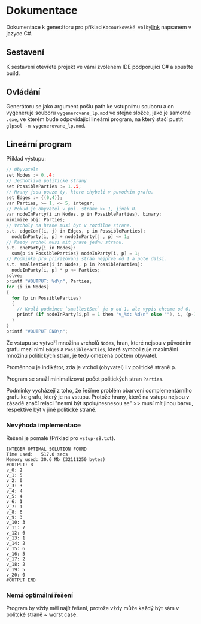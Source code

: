 # Dokumentace

Dokumentace k generátoru pro příklad `Kocourkovské volby`[link](https://kam.mff.cuni.cz/~balko/lpko1920/ukolPrakticky.pdf) napsaném v jazyce C#.

## Sestavení

K sestavení otevřete projekt ve vámi zvoleném IDE podporující C# a spusťte build.

## Ovládání

Generátoru se jako argument pošlu path ke vstupnímu souboru a on vygeneruje souboru `vygenerovane_lp.mod` ve stejne složce, jako je samotné `.exe`, ve kterém bude odpovídající lineární program, na který stačí pustit `glpsol -m vygenerovane_lp.mod`.

## Lineární program

Příklad výstupu:
```c
// Obyvatele
set Nodes := 0..4;
// Jednotlive politicke strany
set PossibleParties := 1..5;
// Hrany jsou pouze ty, ktere chybeli v puvodnim grafu.
set Edges := {(0,4)};
var Parties, >= 1, <= 5, integer;
// Pokud je obyvatel v pol. strane >> 1, jinak 0.
var nodeInParty{i in Nodes, p in PossibleParties}, binary;
minimize obj: Parties;
// Vrcholy na hrane musi byt v rozdilne strane.
s.t. edgeCon{(i, j) in Edges, p in PossibleParties}:
  nodeInParty[i, p] + nodeInParty[j , p] <= 1;
// Kazdy vrchol musi mit prave jednu stranu.
s.t. oneParty{i in Nodes}:
  sum{p in PossibleParties} nodeInParty[i, p] = 1;
// Podminka pro prirazovani stran nejprve od 1 a pote dalsi.
s.t. smallestSet{i in Nodes, p in PossibleParties}:
  nodeInParty[i, p] * p <= Parties;
solve;
printf "#OUTPUT: %d\n", Parties;
for {i in Nodes}
{
  for {p in PossibleParties}
  {
    // Kvuli podmince `smallestSet` je p od 1, ale vypis chceme od 0.
    printf (if nodeInParty[i,p] = 1 then "v_%d: %d\n" else ""), i, (p-1);
  }
}
printf "#OUTPUT END\n";
```

Ze vstupu se vytvoří množina vrcholů `Nodes`, hran, které nejsou v původním grafu mezi nimi `Edges` a `PossibleParties`, která symbolizuje maximální množinu politických stran, je tedy omezená počtem obyvatel.

Proměnnou je indikátor, zda je vrchol (obyvatel) i v politické straně p.

Program se snaží minimalizovat počet politických stran `Parties`.

Podmínky vycházejí z toho, že řešíme problém obarvení complementárního grafu ke grafu, který je na vstupu. Protože hrany, které na vstupu nejsou v zásadě značí relaci "nesmí být spolu/nesnesou se" >> musí mít jinou barvu, respektive být v jiné politické straně.

### Nevýhoda implementace

Řešení je pomalé (Příklad pro `vstup-s8.txt`).

```
INTEGER OPTIMAL SOLUTION FOUND
Time used:   517.0 secs
Memory used: 30.6 Mb (32111250 bytes)
#OUTPUT: 8
v_0: 2
v_1: 5
v_2: 0
v_3: 3
v_4: 4
v_5: 4
v_6: 1
v_7: 1
v_8: 6
v_9: 3
v_10: 3
v_11: 7
v_12: 6
v_13: 1
v_14: 2
v_15: 6
v_16: 5
v_17: 2
v_18: 2
v_19: 5
v_20: 0
#OUTPUT END
```

### Nemá optimální řešení

Program by vždy měl najít řešení, protože vždy může každý být sám v politcké straně ~ worst case.
